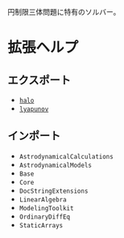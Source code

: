 円制限三体問題に特有のソルバー。

# 拡張ヘルプ

## エクスポート

  * [`halo`](@ref)
  * [`lyapunov`](@ref)

## インポート

  * `AstrodynamicalCalculations`
  * `AstrodynamicalModels`
  * `Base`
  * `Core`
  * `DocStringExtensions`
  * `LinearAlgebra`
  * `ModelingToolkit`
  * `OrdinaryDiffEq`
  * `StaticArrays`
